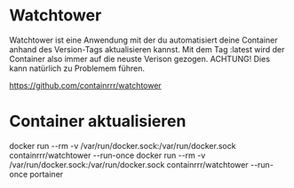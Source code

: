 # Watchtower

Watchtower ist eine Anwendung mit der du automatisiert deine Container anhand des Version-Tags aktualisieren kannst.
Mit dem Tag :latest wird der Container also immer auf die neuste Verison gezogen. 
ACHTUNG! Dies kann natürlich zu Problemem führen.

https://github.com/containrrr/watchtower  

# Container aktualisieren
docker run --rm -v /var/run/docker.sock:/var/run/docker.sock containrrr/watchtower --run-once
docker run --rm -v /var/run/docker.sock:/var/run/docker.sock containrrr/watchtower --run-once portainer